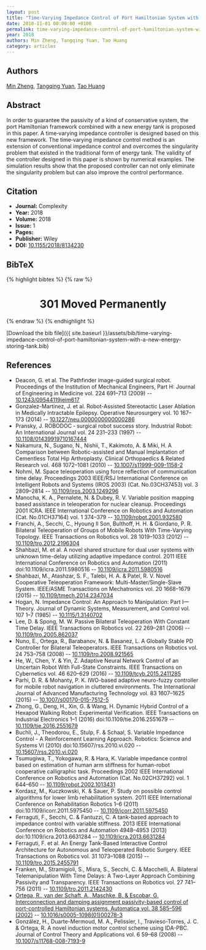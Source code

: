 ```yaml
---
layout: post
title: "Time‐Varying Impedance Control of Port Hamiltonian System with a New Energy‐Storing Tank"
date: 2018-11-01 00:00:00 +0100
permalink: time-varying-impedance-control-of-port-hamiltonian-system-with-a-new-energy-storing-tank
year: 2018
authors: Min Zheng, Tangqing Yuan, Tao Huang
category: articles
---
```

 
## Authors
[Min Zheng](authors/min-zheng), [Tangqing Yuan](authors/tangqing-yuan), [Tao Huang](authors/tao-huang)
 
## Abstract
In order to guarantee the passivity of a kind of conservative system, the port Hamiltonian framework combined with a new energy tank is proposed in this paper. A time‐varying impedance controller is designed based on this new framework. The time‐varying impedance control method is an extension of conventional impedance control and overcomes the singularity problem that existed in the traditional form of energy tank. The validity of the controller designed in this paper is shown by numerical examples. The simulation results show that the proposed controller can not only eliminate the singularity problem but can also improve the control performance.
 
## Citation
- **Journal:** Complexity
- **Year:** 2018
- **Volume:** 2018
- **Issue:** 1
- **Pages:** 
- **Publisher:** Wiley
- **DOI:** [10.1155/2018/8134230](https://doi.org/10.1155/2018/8134230)
 
## BibTeX
{% highlight bibtex %}
{% raw %}
<html>
<head><title>301 Moved Permanently</title></head>
<body>
<center><h1>301 Moved Permanently</h1></center>
</body>
</html>
{% endraw %}
{% endhighlight %}
 
[Download the bib file]({{ site.baseurl }}/assets/bib/time-varying-impedance-control-of-port-hamiltonian-system-with-a-new-energy-storing-tank.bib)
 
## References
- Deacon, G. et al. The Pathfinder image-guided surgical robot. Proceedings of the Institution of Mechanical Engineers, Part H: Journal of Engineering in Medicine vol. 224 691–713 (2009) -- [10.1243/09544119jeim617](https://doi.org/10.1243/09544119jeim617)
- Gonzalez-Martinez, J. et al. Robot-Assisted Stereotactic Laser Ablation in Medically Intractable Epilepsy. Operative Neurosurgery vol. 10 167–173 (2014) -- [10.1227/neu.0000000000000286](https://doi.org/10.1227/neu.0000000000000286)
- Pransky, J. ROBODOC ‐ surgical robot success story. Industrial Robot: An International Journal vol. 24 231–233 (1997) -- [10.1108/01439919710167444](https://doi.org/10.1108/01439919710167444)
- Nakamura, N., Sugano, N., Nishii, T., Kakimoto, A. & Miki, H. A Comparison between Robotic-assisted and Manual Implantation of Cementless Total Hip Arthroplasty. Clinical Orthopaedics &amp; Related Research vol. 468 1072–1081 (2010) -- [10.1007/s11999-009-1158-2](https://doi.org/10.1007/s11999-009-1158-2)
- Nohmi, M. Space teleoperation using force reflection of communication time delay. Proceedings 2003 IEEE/RSJ International Conference on Intelligent Robots and Systems (IROS 2003) (Cat. No.03CH37453) vol. 3 2809–2814 -- [10.1109/iros.2003.1249296](https://doi.org/10.1109/iros.2003.1249296)
- Manocha, K. A., Pernalete, N. & Dubey, R. V. Variable position mapping based assistance in teleoperation for nuclear cleanup. Proceedings 2001 ICRA. IEEE International Conference on Robotics and Automation (Cat. No.01CH37164) vol. 1 374–379 -- [10.1109/robot.2001.932580](https://doi.org/10.1109/robot.2001.932580)
- Franchi, A., Secchi, C., Hyoung Il Son, Bulthoff, H. H. & Giordano, P. R. Bilateral Teleoperation of Groups of Mobile Robots With Time-Varying Topology. IEEE Transactions on Robotics vol. 28 1019–1033 (2012) -- [10.1109/tro.2012.2196304](https://doi.org/10.1109/tro.2012.2196304)
- Shahbazi, M. et al. A novel shared structure for dual user systems with unknown time-delay utilizing adaptive impedance control. 2011 IEEE International Conference on Robotics and Automation (2011) doi:10.1109/icra.2011.5980516 -- [10.1109/icra.2011.5980516](https://doi.org/10.1109/icra.2011.5980516)
- Shahbazi, M., Atashzar, S. F., Talebi, H. A. & Patel, R. V. Novel Cooperative Teleoperation Framework: Multi-Master/Single-Slave System. IEEE/ASME Transactions on Mechatronics vol. 20 1668–1679 (2015) -- [10.1109/tmech.2014.2347034](https://doi.org/10.1109/tmech.2014.2347034)
- Hogan, N. Impedance Control: An Approach to Manipulation: Part I—Theory. Journal of Dynamic Systems, Measurement, and Control vol. 107 1–7 (1985) -- [10.1115/1.3140702](https://doi.org/10.1115/1.3140702)
- Lee, D. & Spong, M. W. Passive Bilateral Teleoperation With Constant Time Delay. IEEE Transactions on Robotics vol. 22 269–281 (2006) -- [10.1109/tro.2005.862037](https://doi.org/10.1109/tro.2005.862037)
- Nuno, E., Ortega, R., Barabanov, N. & Basanez, L. A Globally Stable PD Controller for Bilateral Teleoperators. IEEE Transactions on Robotics vol. 24 753–758 (2008) -- [10.1109/tro.2008.921565](https://doi.org/10.1109/tro.2008.921565)
- He, W., Chen, Y. & Yin, Z. Adaptive Neural Network Control of an Uncertain Robot With Full-State Constraints. IEEE Transactions on Cybernetics vol. 46 620–629 (2016) -- [10.1109/tcyb.2015.2411285](https://doi.org/10.1109/tcyb.2015.2411285)
- Parhi, D. R. & Mohanty, P. K. IWO-based adaptive neuro-fuzzy controller for mobile robot navigation in cluttered environments. The International Journal of Advanced Manufacturing Technology vol. 83 1607–1625 (2015) -- [10.1007/s00170-015-7512-5](https://doi.org/10.1007/s00170-015-7512-5)
- Zhong, G., Deng, H., Xin, G. & Wang, H. Dynamic Hybrid Control of a Hexapod Walking Robot: Experimental Verification. IEEE Transactions on Industrial Electronics 1–1 (2016) doi:10.1109/tie.2016.2551679 -- [10.1109/tie.2016.2551679](https://doi.org/10.1109/tie.2016.2551679)
- Buchli, J., Theodorou, E., Stulp, F. & Schaal, S. Variable Impedance Control - A Reinforcement Learning Approach. Robotics: Science and Systems VI (2010) doi:10.15607/rss.2010.vi.020 -- [10.15607/rss.2010.vi.020](https://doi.org/10.15607/rss.2010.vi.020)
- Tsumugiwa, T., Yokogawa, R. & Hara, K. Variable impedance control based on estimation of human arm stiffness for human-robot cooperative calligraphic task. Proceedings 2002 IEEE International Conference on Robotics and Automation (Cat. No.02CH37292) vol. 1 644–650 -- [10.1109/robot.2002.1013431](https://doi.org/10.1109/robot.2002.1013431)
- Kordasz, M., Kuczkowski, K. & Sauer, P. Study on possible control algorithms for lower limb rehabilitation system. 2011 IEEE International Conference on Rehabilitation Robotics 1–6 (2011) doi:10.1109/icorr.2011.5975450 -- [10.1109/icorr.2011.5975450](https://doi.org/10.1109/icorr.2011.5975450)
- Ferraguti, F., Secchi, C. & Fantuzzi, C. A tank-based approach to impedance control with variable stiffness. 2013 IEEE International Conference on Robotics and Automation 4948–4953 (2013) doi:10.1109/icra.2013.6631284 -- [10.1109/icra.2013.6631284](https://doi.org/10.1109/icra.2013.6631284)
- Ferraguti, F. et al. An Energy Tank-Based Interactive Control Architecture for Autonomous and Teleoperated Robotic Surgery. IEEE Transactions on Robotics vol. 31 1073–1088 (2015) -- [10.1109/tro.2015.2455791](https://doi.org/10.1109/tro.2015.2455791)
- Franken, M., Stramigioli, S., Misra, S., Secchi, C. & Macchelli, A. Bilateral Telemanipulation With Time Delays: A Two-Layer Approach Combining Passivity and Transparency. IEEE Transactions on Robotics vol. 27 741–756 (2011) -- [10.1109/tro.2011.2142430](https://doi.org/10.1109/tro.2011.2142430)
- [Ortega, R., van der Schaft, A., Maschke, B. & Escobar, G. Interconnection and damping assignment passivity-based control of port-controlled Hamiltonian systems. Automatica vol. 38 585–596 (2002)](interconnection-and-damping-assignment-passivity-based-control-of-port-controlled-hamiltonian-systems) -- [10.1016/s0005-1098(01)00278-3](https://doi.org/10.1016/s0005-1098(01)00278-3)
- González, H., Duarte-Mermoud, M. A., Pelissier, I., Travieso-Torres, J. C. & Ortega, R. A novel induction motor control scheme using IDA-PBC. Journal of Control Theory and Applications vol. 6 59–68 (2008) -- [10.1007/s11768-008-7193-9](https://doi.org/10.1007/s11768-008-7193-9)

